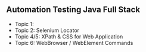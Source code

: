 ## Automation Testing Java Full Stack
- Topic 1: 
- Topic 2: Selenium Locator
- Topic 4/5: XPath & CSS for Web Application
- Topic 6: WebBrowser / WebElement Commands